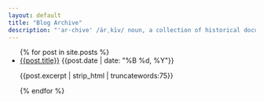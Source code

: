 ```yaml
---
layout: default
title: "Blog Archive"
description: "'ar·chive' /ärˌkīv/ noun, a collection of historical documents or records providing information about a place, institution, or group of people."
---
```


<ul class="posts">
  {% for post in site.posts %}
    <li>
	<a href="{{site.baseurl}}{{post.url}}" title="{{post.title}}">{{post.title}}</a>
	<span class="date">{{post.date | date: "%B %d, %Y"}}</span>
	<p class="excerpt">{{post.excerpt | strip_html | truncatewords:75}}</p>
    </li>
  {% endfor %}
</ul>
